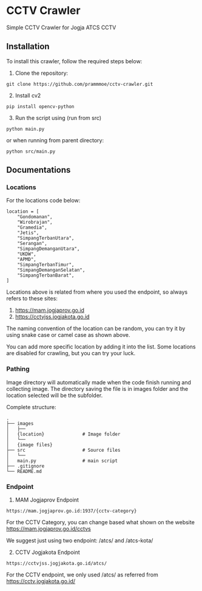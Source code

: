 # CCTV Crawler 

Simple CCTV Crawler for Jogja ATCS CCTV

## Installation

To install this crawler, follow the required steps below:
1. Clone the repository:
```
git clone https://github.com/prammmoe/cctv-crawler.git
```

2. Install cv2

```
pip install opencv-python
```

3. Run the script using (run from src) 

```
python main.py
```

or when running from parent directory:

```
python src/main.py
```

## Documentations

### Locations 

For the locations code below:

```
location = [
    "Gondomanan",
    "Wirobrajan",
    "Gramedia",
    "Jetis",
    "SimpangTerbanUtara",
    "Serangan",
    "SimpangDemanganUtara",
    "UKDW",
    "APMD",
    "SimpangTerbanTimur",
    "SimpangDemanganSelatan",
    "SimpangTerbanBarat",
]
```

Locations above is related from where you used the endpoint, so always refers to these sites:

1. https://mam.jogjaprov.go.id
2. https://cctvjss.jogjakota.go.id

The naming convention of the location can be random, you can try it by using snake case or camel case as shown above.

You can add more specific location by adding it into the list. Some locations are disabled for crawling, but you can try your luck.

### Pathing

Image directory will automatically made when the code finish running and collecting image. The directory saving the file is in images folder and the location selected will be the subfolder.

Complete structure:

    .
    ├── images
    │   ├──
    │   {location}              # Image folder
    │   └──
    │   {image files}
    ├── src                     # Source files 
    │   └──
    │   main.py                 # main script 
    ├── .gitignore
    └── README.md


### Endpoint

1. MAM Jogjaprov Endpoint 
```
https://mam.jogjaprov.go.id:1937/{cctv-category}
```
For the CCTV Category, you can change based what shown on the website https://mam.jogjaprov.go.id/cctvs

We suggest just using two endpoint: /atcs/ and /atcs-kota/

2. CCTV Jogjakota Endpoint
```
https://cctvjss.jogjakota.go.id/atcs/
```
For the CCTV endpoint, we only used /atcs/ as referred from https://cctv.jogjakota.go.id/